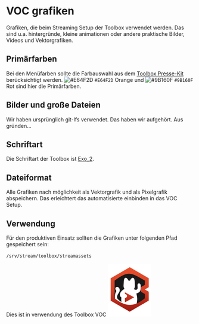  VOC grafiken
====================
Grafiken, die beim Streaming Setup der Toolbox verwendet werden.
Das sind u.a. hintergründe, kleine animationen oder andere praktische Bilder, Videos und Vektorgrafiken.


 Primärfarben
------------------
Bei den Menüfarben sollte die Farbauswahl aus dem [Toolbox Presse-Kit](https://github.com/ToolboxBodensee/presskit) berücksichtigt werden. ![#E64F2D](https://placehold.it/15/E64F2D/000000?text=+) `#E64F2D` Orange und ![#9B160F](https://placehold.it/15/9B160F/000000?text=+) `#9B160F` Rot sind hier die Primärfarben.


 Bilder und große Dateien
---------------------------
Wir haben ursprünglich git-lfs verwendet. Das haben wir aufgehört. Aus gründen...

 Schriftart
------------
Die Schriftart der Toolbox ist [Exo_2](https://github.com/ToolboxBodensee/toolbox-voc_ansible/tree/master/files/Exo_2).


 Dateiformat
-------------
Alle Grafiken nach möglichkeit als Vektorgrafik und als Pixelgrafik abspeichern. Das erleichtert das automatisierte einbinden in das VOC Setup.


 Verwendung
------------

Für den produktiven Einsatz sollten die Grafiken unter folgenden Pfad gespeichert sein:

````bash
/srv/stream/toolbox/streamassets
```` 

Dies ist in verwendung des Toolbox VOC
![Toolbox VOC](.github/toolbox-voc.svg "Toolbox VOC")

